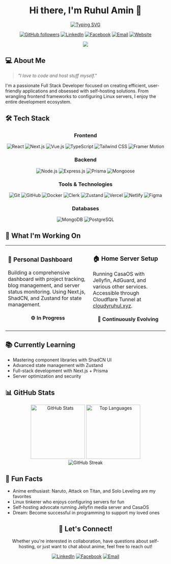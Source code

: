 <div align="center">
  
# Hi there, I'm Ruhul Amin 👋

<a href="https://git.io/typing-svg"><img src="https://readme-typing-svg.demolab.com?font=Fira+Code&weight=600&size=20&duration=3000&pause=1000&color=539BF5&center=true&vCenter=true&random=false&width=435&lines=Passionate+Full+Stack+Developer;Linux+Enthusiast;Self-Hosting+Advocate" alt="Typing SVG" /></a>

[![GitHub followers](https://img.shields.io/github/followers/CodeBuddy07?style=for-the-badge&logo=github&color=181717)](https://github.com/CodeBuddy07)
[![LinkedIn](https://img.shields.io/badge/LinkedIn-Connect-0A66C2?style=for-the-badge&logo=linkedin)](https://www.linkedin.com/in/ruhul-amin-b39a69249/)
[![Facebook](https://img.shields.io/badge/Facebook-Follow-1877F2?style=for-the-badge&logo=facebook)](https://www.facebook.com/RuhulAmin0101/)
[![Email](https://img.shields.io/badge/Email-Contact-EA4335?style=for-the-badge&logo=gmail)](mailto:rjruhul05@gmail.com)
[![Website](https://img.shields.io/badge/Website-Visit-4285F4?style=for-the-badge&logo=googlecloud)](https://cloudyruhul.xyz)

<img src="https://komarev.com/ghpvc/?username=CodeBuddy07&style=for-the-badge&color=539BF5">

</div>

## 💻 About Me

> *"I love to code and host stuff myself."*

I'm a passionate Full Stack Developer focused on creating efficient, user-friendly applications and obsessed with self-hosting solutions. From wrangling frontend frameworks to configuring Linux servers, I enjoy the entire development ecosystem.

## 🛠️ Tech Stack

<div align="center">

### Frontend
![React](https://img.shields.io/badge/React-61DAFB?style=for-the-badge&logo=react&logoColor=black)
![Next.js](https://img.shields.io/badge/Next.js-000000?style=for-the-badge&logo=next.js&logoColor=white)
![Vue.js](https://img.shields.io/badge/Vue.js-4FC08D?style=for-the-badge&logo=vue.js&logoColor=white)
![TypeScript](https://img.shields.io/badge/TypeScript-3178C6?style=for-the-badge&logo=typescript&logoColor=white)
![Tailwind CSS](https://img.shields.io/badge/Tailwind_CSS-06B6D4?style=for-the-badge&logo=tailwind-css&logoColor=white)
![Framer Motion](https://img.shields.io/badge/Framer_Motion-0055FF?style=for-the-badge&logo=framer&logoColor=white)

### Backend
![Node.js](https://img.shields.io/badge/Node.js-339933?style=for-the-badge&logo=node.js&logoColor=white)
![Express.js](https://img.shields.io/badge/Express.js-000000?style=for-the-badge&logo=express&logoColor=white)
![Prisma](https://img.shields.io/badge/Prisma-2D3748?style=for-the-badge&logo=prisma&logoColor=white)
![Mongoose](https://img.shields.io/badge/Mongoose-880000?style=for-the-badge&logo=mongodb&logoColor=white)

### Tools & Technologies
![Git](https://img.shields.io/badge/Git-F05032?style=for-the-badge&logo=git&logoColor=white)
![GitHub](https://img.shields.io/badge/GitHub-181717?style=for-the-badge&logo=github&logoColor=white)
![Docker](https://img.shields.io/badge/Docker-2496ED?style=for-the-badge&logo=docker&logoColor=white)
![Clerk](https://img.shields.io/badge/Clerk-6C47FF?style=for-the-badge&logo=clerk&logoColor=white)
![Zustand](https://img.shields.io/badge/Zustand-000000?style=for-the-badge&logo=react&logoColor=white)
![Vercel](https://img.shields.io/badge/Vercel-000000?style=for-the-badge&logo=vercel&logoColor=white)
![Netlify](https://img.shields.io/badge/Netlify-00C7B7?style=for-the-badge&logo=netlify&logoColor=white)
![Figma](https://img.shields.io/badge/Figma-F24E1E?style=for-the-badge&logo=figma&logoColor=white)

### Databases
![MongoDB](https://img.shields.io/badge/MongoDB-47A248?style=for-the-badge&logo=mongodb&logoColor=white)
![PostgreSQL](https://img.shields.io/badge/PostgreSQL-4169E1?style=for-the-badge&logo=postgresql&logoColor=white)

</div>

## 🚀 What I'm Working On

<table>
  <tr>
    <td>
      <h3>🧠 Personal Dashboard</h3>
      <p>Building a comprehensive dashboard with project tracking, blog management, and server status monitoring. Using Next.js, ShadCN, and Zustand for state management.</p>
      <div align="center"><h4>⚙️ In Progress</h4></div>
    </td>
    <td>
      <h3>🏠 Home Server Setup</h3>
      <p>Running CasaOS with Jellyfin, AdGuard, and various other services. Accessible through Cloudflare Tunnel at <a href="https://cloudyruhul.xyz">cloudyruhul.xyz</a>.</p>
      <div align="center"><h4>🔄 Continuously Evolving</h4></div>
    </td>
  </tr>
</table>

## 📚 Currently Learning

- Mastering component libraries with ShadCN UI
- Advanced state management with Zustand
- Full-stack development with Next.js + Prisma
- Server optimization and security

## 📊 GitHub Stats

<div align="center">
  <img src="https://github-readme-stats.vercel.app/api?username=CodeBuddy07&show_icons=true&theme=tokyonight&hide_border=true" alt="GitHub Stats" height="170" />
  <img src="https://github-readme-stats.vercel.app/api/top-langs/?username=CodeBuddy07&layout=compact&theme=tokyonight&hide_border=true" alt="Top Languages" height="170" />
</div>

<div align="center">
 <img src="https://github-readme-streak-stats.herokuapp.com/?user=CodeBuddy07&theme=tokyonight&hide_border=true" alt="GitHub Streak" />
</div>

## 🌟 Fun Facts

- Anime enthusiast: Naruto, Attack on Titan, and Solo Leveling are my favorites
- Linux tinkerer who enjoys configuring servers for fun
- Self-hosting advocate running Jellyfin media server and CasaOS
- Dream: Become successful in programming to support my loved ones

<div align="center">

## 🤝 Let's Connect!

Whether you're interested in collaboration, have questions about self-hosting, or just want to chat about anime, feel free to reach out!

[![LinkedIn](https://img.shields.io/badge/LinkedIn-Connect-0A66C2?style=for-the-badge&logo=linkedin)](https://www.linkedin.com/in/ruhul-amin-b39a69249/)
[![Facebook](https://img.shields.io/badge/Facebook-Follow-1877F2?style=for-the-badge&logo=facebook)](https://www.facebook.com/RuhulAmin0101/)
[![Email](https://img.shields.io/badge/Email-Contact-EA4335?style=for-the-badge&logo=gmail)](mailto:rjruhul05@gmail.com)

</div>
